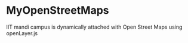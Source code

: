 MyOpenStreetMaps
================
IIT mandi campus is dynamically attached with Open Street Maps using openLayer.js



